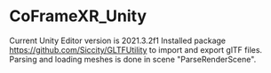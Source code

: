 # CoFrameXR_Unity
Current Unity Editor version is 2021.3.2f1
Installed package https://github.com/Siccity/GLTFUtility to import and export glTF files.
Parsing and loading meshes is done in scene "ParseRenderScene".
